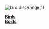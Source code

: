 ![birdIdleOrange(1)](https://github.com/user-attachments/assets/b467e34c-316c-41f4-a5ca-0a217f78db32)

**[Birds](https://jack-jarvis12.github.io/Birds/)**\
**[Boids](https://en.wikipedia.org/wiki/Boids)**

